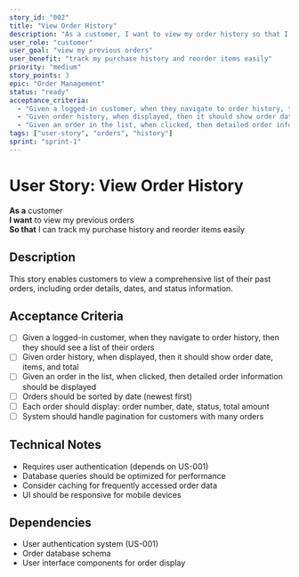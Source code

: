 ```yaml
---
story_id: "002"
title: "View Order History"
description: "As a customer, I want to view my order history so that I can track my purchases"
user_role: "customer"
user_goal: "view my previous orders"
user_benefit: "track my purchase history and reorder items easily"
priority: "medium"
story_points: 3
epic: "Order Management"
status: "ready"
acceptance_criteria:
  - "Given a logged-in customer, when they navigate to order history, then they should see a list of their orders"
  - "Given order history, when displayed, then it should show order date, items, and total"
  - "Given an order in the list, when clicked, then detailed order information should be displayed"
tags: ["user-story", "orders", "history"]
sprint: "sprint-1"
---
```


# User Story: View Order History

**As a** customer  
**I want** to view my previous orders  
**So that** I can track my purchase history and reorder items easily

## Description

This story enables customers to view a comprehensive list of their past orders, including order details, dates, and status information.

## Acceptance Criteria

- [ ] Given a logged-in customer, when they navigate to order history, then they should see a list of their orders
- [ ] Given order history, when displayed, then it should show order date, items, and total
- [ ] Given an order in the list, when clicked, then detailed order information should be displayed
- [ ] Orders should be sorted by date (newest first)
- [ ] Each order should display: order number, date, status, total amount
- [ ] System should handle pagination for customers with many orders

## Technical Notes

- Requires user authentication (depends on US-001)
- Database queries should be optimized for performance
- Consider caching for frequently accessed order data
- UI should be responsive for mobile devices

## Dependencies

- User authentication system (US-001)
- Order database schema
- User interface components for order display